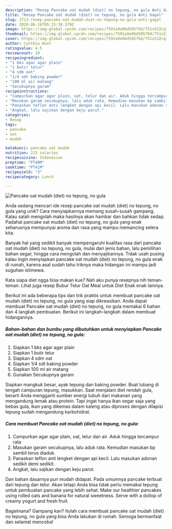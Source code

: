 ```yaml
---
description: "Resep Pancake oat mudah (diet) no tepung, no gula Anti Gagal"
title: "Resep Pancake oat mudah (diet) no tepung, no gula Anti Gagal"
slug: 3713-resep-pancake-oat-mudah-diet-no-tepung-no-gula-anti-gagal
date: 2020-06-16T05:15:38.579Z
image: https://img-global.cpcdn.com/recipes/7591a9e06d50579d/751x532cq70/pancake-oat-mudah-diet-no-tepung-no-gula-foto-resep-utama.jpg
thumbnail: https://img-global.cpcdn.com/recipes/7591a9e06d50579d/751x532cq70/pancake-oat-mudah-diet-no-tepung-no-gula-foto-resep-utama.jpg
cover: https://img-global.cpcdn.com/recipes/7591a9e06d50579d/751x532cq70/pancake-oat-mudah-diet-no-tepung-no-gula-foto-resep-utama.jpg
author: Cynthia Hunt
ratingvalue: 4.5
reviewcount: 10
recipeingredient:
- "1 bks agar agar plain"
- "1 butir telur"
- "4 sdm oat"
- "1/4 sdt baking powder"
- "100 ml air matang"
- "Secukupnya garam"
recipeinstructions:
- "Campurkan agar agar plain, oat, telur dan air. Aduk hingga tercampur rata"
- "Masukan garam secukupnya, lalu aduk rata. Kemudian masukan bp sambil terus diaduk."
- "Panaskan teflon anti lengket dengan api kecil. Lalu masukan adonan sedikit demi sedikit."
- "Angkat, lalu sajikan dengan keju parut."
categories:
- Resep
tags:
- pancake
- oat
- mudah

katakunci: pancake oat mudah 
nutrition: 213 calories
recipecuisine: Indonesian
preptime: "PT40M"
cooktime: "PT41M"
recipeyield: "3"
recipecategory: Lunch

---
```



![Pancake oat mudah (diet) no tepung, no gula](https://img-global.cpcdn.com/recipes/7591a9e06d50579d/751x532cq70/pancake-oat-mudah-diet-no-tepung-no-gula-foto-resep-utama.jpg)

Anda sedang mencari ide resep pancake oat mudah (diet) no tepung, no gula yang unik? Cara menyiapkannya memang susah-susah gampang. Kalau salah mengolah maka hasilnya akan hambar dan bahkan tidak sedap. Padahal pancake oat mudah (diet) no tepung, no gula yang enak seharusnya mempunyai aroma dan rasa yang mampu memancing selera kita.

Banyak hal yang sedikit banyak mempengaruhi kualitas rasa dari pancake oat mudah (diet) no tepung, no gula, mulai dari jenis bahan, lalu pemilihan bahan segar, hingga cara mengolah dan menyajikannya. Tidak usah pusing kalau ingin menyiapkan pancake oat mudah (diet) no tepung, no gula enak di rumah, karena asal sudah tahu triknya maka hidangan ini mampu jadi suguhan istimewa.

Kata siapa diet ngga bisa makan kue? Nah aku punya resepnya nih teman-teman. Lihat juga resep Bubur Telur Oat Meal untuk Diet Enak enak lainnya.


Berikut ini ada beberapa tips dan trik praktis untuk membuat pancake oat mudah (diet) no tepung, no gula yang siap dikreasikan. Anda dapat membuat Pancake oat mudah (diet) no tepung, no gula memakai 6 bahan dan 4 langkah pembuatan. Berikut ini langkah-langkah dalam membuat hidangannya.

<!--inarticleads1-->

##### Bahan-bahan dan bumbu yang dibutuhkan untuk menyiapkan Pancake oat mudah (diet) no tepung, no gula:

1. Siapkan 1 bks agar agar plain
1. Siapkan 1 butir telur
1. Siapkan 4 sdm oat
1. Siapkan 1/4 sdt baking powder
1. Siapkan 100 ml air matang
1. Gunakan Secukupnya garam


Siapkan mangkuk besar, ayak tepung dan baking powder. Buat lubang di tengah campuran tepung, masukkan. Saat menjalani diet rendah gula, berarti Anda mengganti sumber energi tubuh dari makanan yang mengandung lemak atau protein. Tapi ingat hanya ikan segar saja yang bebas gula, ikan yang dikemas dalam kaleng atau diproses dengan dilapisi tepung sudah mengandung karbohidrat. 

<!--inarticleads2-->

##### Cara membuat Pancake oat mudah (diet) no tepung, no gula:

1. Campurkan agar agar plain, oat, telur dan air. Aduk hingga tercampur rata
1. Masukan garam secukupnya, lalu aduk rata. Kemudian masukan bp sambil terus diaduk.
1. Panaskan teflon anti lengket dengan api kecil. Lalu masukan adonan sedikit demi sedikit.
1. Angkat, lalu sajikan dengan keju parut.


Dan bahan dasarnya pun mudah didapat. Pada umumnya pancake terbuat dari tepung dan telur. Akan tetapi Anda bisa tidak perlu memakai tepung untuk pembuatan pancake yang lebih sehat. Make our healthier pancakes using rolled oats and banana for natural sweetness. Serve with a dollop of creamy yogurt and fresh fruit. 

Bagaimana? Gampang kan? Itulah cara membuat pancake oat mudah (diet) no tepung, no gula yang bisa Anda lakukan di rumah. Semoga bermanfaat dan selamat mencoba!
